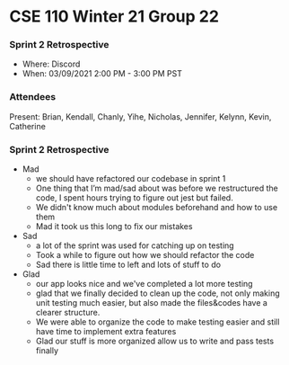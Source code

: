 # CSE 110 Winter 21 Group 22

### Sprint 2 Retrospective
  - Where: Discord
  - When: 03/09/2021 2:00 PM - 3:00 PM PST
  
### Attendees

Present: Brian, Kendall, Chanly, Yihe, Nicholas, Jennifer, Kelynn, Kevin, Catherine

### Sprint 2 Retrospective
  - Mad
      - we should have refactored our codebase in sprint 1
      - One thing that I’m mad/sad about was before we restructured the code, I spent hours trying to figure out jest but failed.
      - We didn't know much about modules beforehand and how to use them
      - Mad it took us this long to fix our mistakes
  - Sad
      - a lot of the sprint was used for catching up on testing
      - Took a while to figure out how we should refactor the code
      - Sad there is little time to left and lots of stuff to do
  - Glad
      - our app looks nice and we've completed a lot more testing
      - glad that we finally decided to clean up the code, not only making unit testing much easier, but also made the files&codes have a clearer structure. 
      - We were able to organize the code to make testing easier and still have time to implement extra features
      - Glad our stuff is more organized allow us to write and pass tests finally
